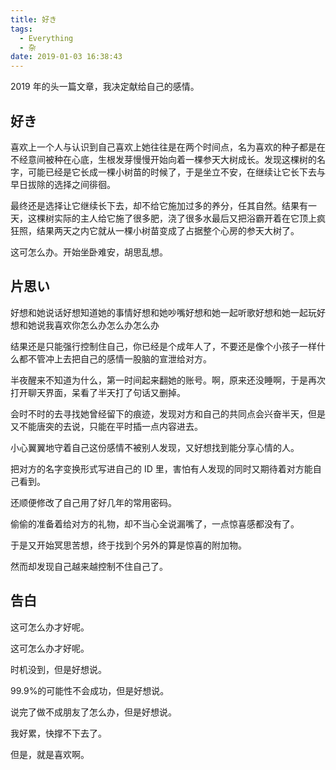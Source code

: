 ```yaml
---
title: 好き
tags:
  - Everything
  - 杂
date: 2019-01-03 16:38:43
---
```



2019 年的头一篇文章，我决定献给自己的感情。

## 好き

喜欢上一个人与认识到自己喜欢上她往往是在两个时间点，名为喜欢的种子都是在不经意间被种在心底，生根发芽慢慢开始向着一棵参天大树成长。发现这棵树的名字，可能已经是它长成一棵小树苗的时候了，于是坐立不安，在继续让它长下去与早日拔除的选择之间徘徊。

最终还是选择让它继续长下去，却不给它施加过多的养分，任其自然。结果有一天，这棵树实际的主人给它施了很多肥，浇了很多水最后又把浴霸开着在它顶上疯狂照，结果两天之内它就从一棵小树苗变成了占据整个心房的参天大树了。

这可怎么办。开始坐卧难安，胡思乱想。

## 片思い

好想和她说话好想知道她的事情好想和她吵嘴好想和她一起听歌好想和她一起玩好想和她说我喜欢你怎么办怎么办怎么办

结果还是只能强行控制住自己，你已经是个成年人了，不要还是像个小孩子一样什么都不管冲上去把自己的感情一股脑的宣泄给对方。

半夜醒来不知道为什么，第一时间起来翻她的账号。啊，原来还没睡啊，于是再次打开聊天界面，呆看了半天打了句话又删掉。

会时不时的去寻找她曾经留下的痕迹，发现对方和自己的共同点会兴奋半天，但是又不能唐突的去说，只能在平时插一点内容进去。

小心翼翼地守着自己这份感情不被别人发现，又好想找到能分享心情的人。

把对方的名字变换形式写进自己的 ID 里，害怕有人发现的同时又期待着对方能自己看到。

还顺便修改了自己用了好几年的常用密码。

偷偷的准备着给对方的礼物，却不当心全说漏嘴了，一点惊喜感都没有了。

于是又开始冥思苦想，终于找到个另外的算是惊喜的附加物。

然而却发现自己越来越控制不住自己了。

## 告白

这可怎么办才好呢。

这可怎么办才好呢。

时机没到，但是好想说。

99.9%的可能性不会成功，但是好想说。

说完了做不成朋友了怎么办，但是好想说。

我好累，快撑不下去了。

但是，就是喜欢啊。